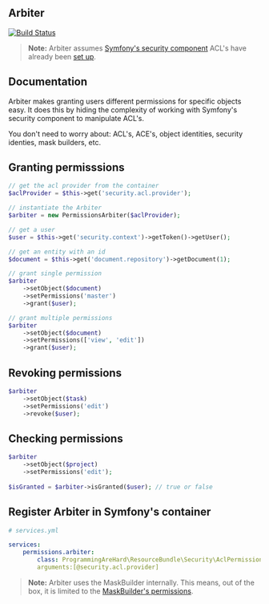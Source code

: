 ## Arbiter

[![Build Status](https://travis-ci.org/dadamssg/Arbiter.svg?branch=master)](https://travis-ci.org/dadamssg/Arbiter)

> **Note:** Arbiter assumes [Symfony's security component](https://packagist.org/packages/symfony/security) ACL's have already been [set up](http://symfony.com/doc/current/cookbook/security/acl.html).

## Documentation

Arbiter makes granting users different permissions for specific objects easy. It does this by hiding the complexity of working with Symfony's security component to manipulate ACL's.

You don't need to worry about: ACL's, ACE's, object identities, security identies, mask builders, etc. 

## Granting permisssions

```php
// get the acl provider from the container
$aclProvider = $this->get('security.acl.provider');

// instantiate the Arbiter
$arbiter = new PermissionsArbiter($aclProvider);

// get a user
$user = $this->get('security.context')->getToken()->getUser();

// get an entity with an id
$document = $this->get('document.repository')->getDocument(1);

// grant single permission
$arbiter
    ->setObject($document)
    ->setPermissions('master')
    ->grant($user);

// grant multiple permissions
$arbiter
    ->setObject($document)
    ->setPermissions(['view', 'edit'])
    ->grant($user);
```

## Revoking permissions

```php
$arbiter
    ->setObject($task)
    ->setPermissions('edit')
    ->revoke($user);
```

## Checking permissions

```php
$arbiter
    ->setObject($project)
    ->setPermissions('edit');
    
$isGranted = $arbiter->isGranted($user); // true or false
```

## Register Arbiter in Symfony's container

```yml
# services.yml

services:
    permissions.arbiter:
        class: ProgrammingAreHard\ResourceBundle\Security\AclPermissionsArbiter
        arguments:[@security.acl.provider]
```

> **Note:** Arbiter uses the MaskBuilder internally. This means, out of the box, it is limited to the [MaskBuilder's permissions](https://github.com/symfony/Security/blob/master/Acl/Permission/MaskBuilder.php#L20).